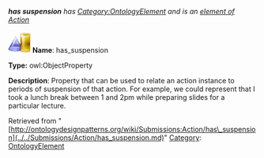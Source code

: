 ___has suspension__ has [Category:OntologyElement](../../Category/OntologyElement.md "Category:OntologyElement") and is an [element of](../../Property/ElementOf.md "Property:ElementOf") [Action](../../Submissions/Action.md "Submissions:Action")_


  




[![ObjectProperty](../../images/thumb/c/c3/ObjectProperty.gif/45px-ObjectProperty.gif)](../../Image/ObjectProperty.gif.md "ObjectProperty")
__Name__: has\_suspension 


__Type:__ owl:ObjectProperty 


__Description__: Property that can be used to relate an action instance to periods of suspension of that action. For example, we could represent that I took a lunch break between 1 and 2pm while preparing slides for a particular lecture. 





Retrieved from "[http://ontologydesignpatterns.org/wiki/Submissions:Action/has\_suspension](../../Submissions/Action/has_suspension.md)"
 [Category](http://ontologydesignpatterns.org/wiki/Special:Categories "Special:Categories"): [OntologyElement](../../Category/OntologyElement.md "Category:OntologyElement")